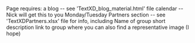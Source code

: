 Page requires:
	a blog -- see 'TextXD_blog_material.html' file
 	calendar -- Nick will get this to you Monday/Tuesday
	Partners section -- see 'TextXDPartners.xlsx' file for info, including
		Name of group
		short description
		link to group
			where you can also find a representative image (I hope)
